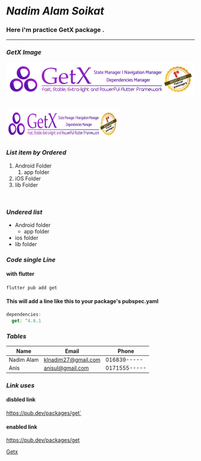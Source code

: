 <!---
This is Comment Format
--->
# ___Nadim Alam Soikat___  

### Here i'm practice GetX package .

---

### _GetX Image_

![Get X](lib\images\get.png)   


<br/>

<!-- How to add image by html code -->

<img src="lib\images\get.png" width="300" height="80"/>

<br/>

### _List item by Ordered_


1. Android Folder
    1. app folder
2. iOS Folder
3. lib Folder

<br />

### _Undered list_
- Android folder
    - app folder
- ios folder
- lib folder 


### _Code single Line_

#### with flutter
``flutter pub add get``

#### This will add a line like this to your package's pubspec.yaml
```dart 
dependencies:
  get: ^4.6.1 

 ```


### _Tables_

| Name |Email|Phone|
|-------|-----|----|
|Nadim Alam|klnadim27@gmail.com|016839-----|
|Anis |anisul@gmail.com|0171555-----|


### _Link uses_
#### __disbled link__
https://pub.dev/packages/get` 

#### __enabled link__
https://pub.dev/packages/get  

<!-- use markdown process -->
[Getx](getx)

<br />


<!-- All links here -->
[getx]: https://pub.dev/packages/get










